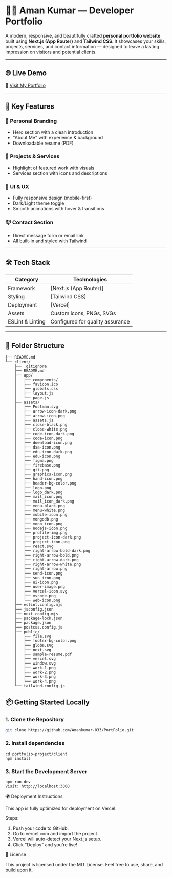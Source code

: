 # 🧑‍💻 Aman Kumar — Developer Portfolio

A modern, responsive, and beautifully crafted **personal portfolio website** built using **Next.js (App Router)** and **Tailwind CSS**. It showcases your skills, projects, services, and contact information — designed to leave a lasting impression on visitors and potential clients.

---

## 🌐 Live Demo

🚀 [Visit My Portfolio](https://port-folio-snowy-eight.vercel.app)

---

## 🎯 Key Features

### 👤 Personal Branding
- Hero section with a clean introduction
- "About Me" with experience & background
- Downloadable resume (PDF)

### 💼 Projects & Services
- Highlight of featured work with visuals
- Services section with icons and descriptions

### 🌙 UI & UX
- Fully responsive design (mobile-first)
- Dark/Light theme toggle
- Smooth animations with hover & transitions

### 📪 Contact Section
- Direct message form or email link
- All built-in and styled with Tailwind

---

## 🛠️ Tech Stack

| Category         | Technologies                          |
|------------------|---------------------------------------|
| Framework        | [Next.js (App Router)]                |
| Styling          | [Tailwind CSS]                        |
| Deployment       | [Vercel]                              |
| Assets           | Custom icons, PNGs, SVGs              |
| ESLint & Linting | Configured for quality assurance  |

---

## 📁 Folder Structure


```
├── README.md
└── client/
    ├── .gitignore
    ├── README.md
    ├── app/
    │   ├── components/
    │   ├── favicon.ico
    │   ├── globals.css
    │   ├── layout.js
    │   └── page.js
    ├── assets/
    │   ├── Postman.svg
    │   ├── arrow-icon-dark.png
    │   ├── arrow-icon.png
    │   ├── assets.js
    │   ├── close-black.png
    │   ├── close-white.png
    │   ├── code-icon-dark.png
    │   ├── code-icon.png
    │   ├── download-icon.png
    │   ├── dsa-icon.png
    │   ├── edu-icon-dark.png
    │   ├── edu-icon.png
    │   ├── figma.png
    │   ├── firebase.png
    │   ├── git.png
    │   ├── graphics-icon.png
    │   ├── hand-icon.png
    │   ├── header-bg-color.png
    │   ├── logo.png
    │   ├── logo_dark.png
    │   ├── mail_icon.png
    │   ├── mail_icon_dark.png
    │   ├── menu-black.png
    │   ├── menu-white.png
    │   ├── mobile-icon.png
    │   ├── mongodb.png
    │   ├── moon_icon.png
    │   ├── nodejs-icon.png
    │   ├── profile-img.png
    │   ├── project-icon-dark.png
    │   ├── project-icon.png
    │   ├── react.svg
    │   ├── right-arrow-bold-dark.png
    │   ├── right-arrow-bold.png
    │   ├── right-arrow-dark.png
    │   ├── right-arrow-white.png
    │   ├── right-arrow.png
    │   ├── send-icon.png
    │   ├── sun_icon.png
    │   ├── ui-icon.png
    │   ├── user-image.png
    │   ├── vercel-icon.svg
    │   ├── vscode.png
    │   └── web-icon.png
    ├── eslint.config.mjs
    ├── jsconfig.json
    ├── next.config.mjs
    ├── package-lock.json
    ├── package.json
    ├── postcss.config.js
    ├── public/
    │   ├── file.svg
    │   ├── footer-bg-color.png
    │   ├── globe.svg
    │   ├── next.svg
    │   ├── sample-resume.pdf
    │   ├── vercel.svg
    │   ├── window.svg
    │   ├── work-1.png
    │   ├── work-2.png
    │   ├── work-3.png
    │   └── work-4.png
    └── tailwind.config.js
```



## 📦 Getting Started Locally

### 1. Clone the Repository

```bash
git clone https://github.com/Amankumar-033/PortFolio.git

```

### 2. Install dependencies

```
cd portfolio-project/client
npm install
```


### 3. Start the Development Server

```
npm run dev
Visit: http://localhost:3000
```



🌍 Deployment Instructions

This app is fully optimized for deployment on Vercel.

Steps:
1. Push your code to GitHub.
2. Go to vercel.com and import the project.
3. Vercel will auto-detect your Next.js setup.
4. Click "Deploy" and you're live!




📄 License

This project is licensed under the MIT License.
Feel free to use, share, and build upon it.